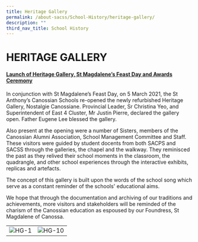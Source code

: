 ```yaml
---
title: Heritage Gallery
permalink: /about-sacss/School-History/heritage-gallery/
description: ""
third_nav_title: School History
---
```

# HERITAGE GALLERY

#### <b><u>Launch of Heritage Gallery, St Magdalene’s Feast Day and Awards Ceremony</u></b>

In conjunction with St Magdalene’s Feast Day, on 5 March 2021, the St Anthony’s Canossian Schools re-opened the newly refurbished Heritage Gallery, Nostalgie Canossiane. Provincial Leader, Sr Christina Yeo, and Superintendent of East 4 Cluster, Mr Justin Pierre, declared the gallery open. Father Eugene Lee blessed the gallery.

Also present at the opening were a number of Sisters, members of the Canossian Alumni Association, School Management Committee and Staff. These visitors were guided by student docents from both SACPS and SACSS through the galleries, the chapel and the walkway. They reminisced the past as they relived their school moments in the classroom, the quadrangle, and other school experiences through the interactive exhibits, replicas and artefacts.

The concept of this gallery is built upon the words of the school song which serve as a constant reminder of the schools' educational aims.

We hope that through the documentation and archiving of our traditions and achievements, more visitors and stakeholders will be reminded of the charism of the Canossian education as espoused by our Foundress, St Magdalene of Canossa.

|   |   |
|---|---|
| ![HG-1](https://stanthonyscanossiansec-moe-edu-sg-admin.cwp-stg.sg/wp-content/uploads/2021/08/HG-1.jpg "HG-1")  | ![HG-10](https://stanthonyscanossiansec-moe-edu-sg-admin.cwp-stg.sg/wp-content/uploads/2021/08/HG-10.jpg "HG-10")  |




